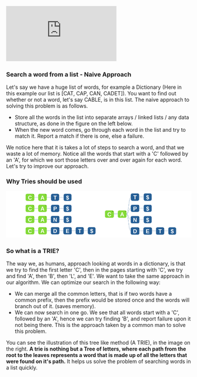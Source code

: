 
<iframe src="https://www.youtube.com/embed/s_t4vnHmN5k" frameborder="0" allow="autoplay; encrypted-media" allowfullscreen></iframe>

### Search a word from a list - Naive Approach

Let's say we have a huge list of words, for example a Dictionary (Here in this example our list is [CAT, CAP, CAN, CADET]). You want to find out whether or not a word, let's say CABLE, is in this list. The naive approach to solving this problem is as follows.

  -  Store all the words in the list into separate arrays / linked lists / any data structure, as done in the figure on the left below.
  -  When the new word comes, go through each word in the list and try to match it. Report a match if there is one, else a failure.

We notice here that it is takes a lot of steps to search a word, and that we waste a lot of memory. Notice all the words that start with a 'C' followed by an 'A', for which we sort those letters over and over again for each word. Let's try to improve our approach.

### Why Tries should be used
<img src="images/trie-motivation-1.png"/>

### So what is a TRIE?

The way we, as humans, approach looking at words in a dictionary, is that we try to find the first letter 'C', then in the pages starting with 'C', we try and find 'A', then 'B', then 'L', and 'E'. We want to take the same approach in our algorithm. We can optimize our search in the following way:

  -  We can merge all the common letters, that is if two words have a common prefix, then the prefix would be stored once and the words will branch out of it. (saves memory).
  -  We can now search in one go. We see that all words start with a 'C', followed by an 'A', hence we can try finding 'B', and report failure upon it not being there. This is the approach taken by a common man to solve this problem.

You can see the illustration of this tree like method (A TRIE), in the image on the right. **A trie is nothing but a Tree of letters, where each path from the root to the leaves represents a word that is made up of all the letters that were found on it's path.** It helps us solve the problem of searching words in a list quickly. 

